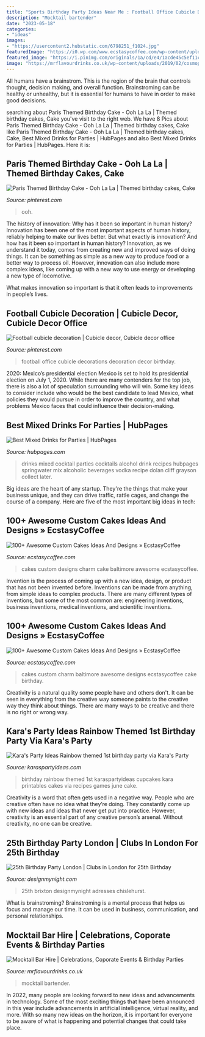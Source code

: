 ```yaml
---
title: "Sports Birthday Party Ideas Near Me : Football Office Cubicle Decorations Decoration Decor Birthday"
description: "Mocktail bartender"
date: "2023-05-18"
categories:
- "ideas"
images:
- "https://usercontent2.hubstatic.com/6798251_f1024.jpg"
featuredImage: "https://i0.wp.com/www.ecstasycoffee.com/wp-content/uploads/2016/11/custome-caked-14.jpg?resize=500%2C721"
featured_image: "https://i.pinimg.com/originals/1a/cd/e4/1acde45c5ef11c1b7d10b7e138412ff4.jpg"
image: "https://mrflavourdrinks.co.uk/wp-content/uploads/2019/02/cosmopolitan-1024x684.jpeg"
---
```



All humans have a brainstrom. This is the region of the brain that controls thought, decision making, and overall function. Brainstroming can be healthy or unhealthy, but it is essential for humans to have in order to make good decisions.

	

		
searching about Paris Themed Birthday Cake - Ooh La La | Themed birthday cakes, Cake you've visit to the right web. We have 8 Pics about Paris Themed Birthday Cake - Ooh La La | Themed birthday cakes, Cake like Paris Themed Birthday Cake - Ooh La La | Themed birthday cakes, Cake, Best Mixed Drinks for Parties | HubPages and also Best Mixed Drinks for Parties | HubPages. Here it is:
		
    
## Paris Themed Birthday Cake - Ooh La La | Themed Birthday Cakes, Cake

<img loading=lazy src="https://i.pinimg.com/originals/1a/cd/e4/1acde45c5ef11c1b7d10b7e138412ff4.jpg" onerror="this.onerror=null;this.src='https://tse3.mm.bing.net/th?id=OIP.7DFC47rfwReJ_NfjmS5ZYwHaJ4&amp;pid=15.1';" alt="Paris Themed Birthday Cake - Ooh La La | Themed birthday cakes, Cake">

_Source: pinterest.com_

>ooh. 

	

The history of innovation: Why has it been so important in human history?
Innovation has been one of the most important aspects of human history, reliably helping to make our lives better. But what exactly is innovation? And how has it been so important in human history?
Innovation, as we understand it today, comes from creating new and improved ways of doing things. It can be something as simple as a new way to produce food or a better way to process oil. However, innovation can also include more complex ideas, like coming up with a new way to use energy or developing a new type of locomotive.

What makes innovation so important is that it often leads to improvements in people’s lives.

    
## Football Cubicle Decoration | Cubicle Decor, Cubicle Decor Office

<img loading=lazy src="https://i.pinimg.com/originals/8a/d9/dc/8ad9dc7cfe3c887a87821c63a9585797.jpg" onerror="this.onerror=null;this.src='https://tse3.mm.bing.net/th?id=OIP.x0Tv3LchFnx-Y9-zIZM5UwHaJ4&amp;pid=15.1';" alt="Football cubicle decoration | Cubicle decor, Cubicle decor office">

_Source: pinterest.com_

>football office cubicle decorations decoration decor birthday. 

	

2020: Mexico’s presidential election
Mexico is set to hold its presidential election on July 1, 2020. While there are many contenders for the top job, there is also a lot of speculation surrounding who will win. Some key ideas to consider include who would be the best candidate to lead Mexico, what policies they would pursue in order to improve the country, and what problems Mexico faces that could influence their decision-making.

    
## Best Mixed Drinks For Parties | HubPages

<img loading=lazy src="https://usercontent2.hubstatic.com/6798251_f1024.jpg" onerror="this.onerror=null;this.src='https://tse2.mm.bing.net/th?id=OIP.bCQMNkAonlGjoiWoEzMG_wHaGV&amp;pid=15.1';" alt="Best Mixed Drinks for Parties | HubPages">

_Source: hubpages.com_

>drinks mixed cocktail parties cocktails alcohol drink recipes hubpages springwater mix alcoholic beverages vodka recipe dolan cliff grayson collect later. 

	

Big ideas are the heart of any startup. They're the things that make your business unique, and they can drive traffic, rattle cages, and change the course of a company. Here are five of the most important big ideas in tech: 

    
## 100+ Awesome Custom Cakes Ideas And Designs » EcstasyCoffee

<img loading=lazy src="https://i1.wp.com/www.ecstasycoffee.com/wp-content/uploads/2016/11/custome-caked-34.jpg?resize=500%2C718" onerror="this.onerror=null;this.src='https://tse3.mm.bing.net/th?id=OIP.qrmLObchJpAc0cqWXvA4KAHaKo&amp;pid=15.1';" alt="100+ Awesome Custom Cakes Ideas And Designs » EcstasyCoffee">

_Source: ecstasycoffee.com_

>cakes custom designs charm cake baltimore awesome ecstasycoffee. 

	

Invention is the process of coming up with a new idea, design, or product that has not been invented before. Inventions can be made from anything, from simple ideas to complex products. There are many different types of inventions, but some of the most common are: engineering inventions, business inventions, medical inventions, and scientific inventions.

    
## 100+ Awesome Custom Cakes Ideas And Designs » EcstasyCoffee

<img loading=lazy src="https://i0.wp.com/www.ecstasycoffee.com/wp-content/uploads/2016/11/custome-caked-14.jpg?resize=500%2C721" onerror="this.onerror=null;this.src='https://tse1.mm.bing.net/th?id=OIP.zKaiWhRA1mCqhQKGP4R7AgHaKr&amp;pid=15.1';" alt="100+ Awesome Custom Cakes Ideas And Designs » EcstasyCoffee">

_Source: ecstasycoffee.com_

>cakes custom charm baltimore awesome designs ecstasycoffee cake birthday. 

	

Creativity is a natural quality some people have and others don't. It can be seen in everything from the creative way someone paints to the creative way they think about things. There are many ways to be creative and there is no right or wrong way.

    
## Kara&#039;s Party Ideas Rainbow Themed 1st Birthday Party Via Kara&#039;s Party

<img loading=lazy src="http://karaspartyideas.com/wp-content/uploads/2014/06/rainbow8.jpg" onerror="this.onerror=null;this.src='https://tse1.mm.bing.net/th?id=OIP._MHltwNlvXKx7MSXJtzYtAHaM3&amp;pid=15.1';" alt="Kara&#039;s Party Ideas Rainbow themed 1st birthday party via Kara&#039;s Party">

_Source: karaspartyideas.com_

>birthday rainbow themed 1st karaspartyideas cupcakes kara printables cakes via recipes games june cake. 

	

Creativity is a word that often gets used in a negative way. People who are creative often have no idea what they’re doing. They constantly come up with new ideas and ideas that never get put into practice. However, creativity is an essential part of any creative person’s arsenal. Without creativity, no one can be creative.

    
## 25th Birthday Party London | Clubs In London For 25th Birthday

<img loading=lazy src="https://static.designmynight.com/uploads/2016/02/Phoenix-Main-Bar-Photo-Canvas-Events--1200x801-optimised.jpg" onerror="this.onerror=null;this.src='https://tse4.mm.bing.net/th?id=OIP.C36AKgWzQPn4vGB33QeTmgHaE8&amp;pid=15.1';" alt="25th Birthday Party London | Clubs in London for 25th Birthday">

_Source: designmynight.com_

>25th brixton designmynight adresses chislehurst. 

	

What is brainstroming? Brainstroming is a mental process that helps us focus and manage our time. It can be used in business, communication, and personal relationships.

    
## Mocktail Bar Hire | Celebrations, Coporate Events &amp; Birthday Parties

<img loading=lazy src="https://mrflavourdrinks.co.uk/wp-content/uploads/2019/02/cosmopolitan-1024x684.jpeg" onerror="this.onerror=null;this.src='https://tse4.mm.bing.net/th?id=OIP.OJ2cy2MOEILk-r1k4qimvAHaE8&amp;pid=15.1';" alt="Mocktail Bar Hire | Celebrations, Coporate Events &amp; Birthday Parties">

_Source: mrflavourdrinks.co.uk_

>mocktail bartender. 

	

In 2022, many people are looking forward to new ideas and advancements in technology. Some of the most exciting things that have been announced in this year include advancements in artificial intelligence, virtual reality, and more. With so many new ideas on the horizon, it is important for everyone to be aware of what is happening and potential changes that could take place.

